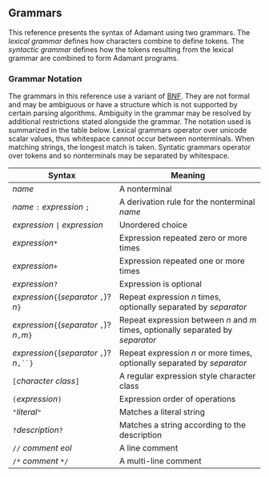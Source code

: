 ## Grammars

This reference presents the syntax of Adamant using two grammars. The *lexical grammar* defines how characters combine to define tokens. The *syntactic grammar* defines how the tokens resulting from the lexical grammar are combined to form Adamant programs.

### Grammar Notation

The grammars in this reference use a variant of [BNF](https://en.wikipedia.org/wiki/Backus%E2%80%93Naur_form). They are not formal and may be ambiguous or have a structure which is not supported by certain parsing algorithms. Ambiguity in the grammar may be resolved by additional restrictions stated alongside the grammar. The notation used is summarized in the table below. Lexical grammars operator over unicode scalar values, thus whitespace cannot occur between nonterminals. When matching strings, the longest match is taken. Syntatic grammars operator over tokens and so nonterminals may be separated by whitespace.

| Syntax                                         | Meaning                                                                          |
| ---------------------------------------------- | -------------------------------------------------------------------------------- |
| *name*                                         | A nonterminal                                                                    |
| *name* `:` *expression* `;`                    | A derivation rule for the nonterminal *name*                                     |
| *expression* `\|` *expression*                 | Unordered choice                                                                 |
| *expression*`*`                                | Expression repeated zero or more times                                           |
| *expression*`+`                                | Expression repeated one or more times                                            |
| *expression*`?`                                | Expression is optional                                                           |
| *expression*`{`(*separator* `,`)? *n*`}`       | Repeat expression *n* times, optionally separated by *separator*                 |
| *expression*`{`(*separator* `,`)? *n*`,`*m*`}` | Repeat expression between *n* and *m* times, optionally separated by *separator* |
| *expression*`{`(*separator* `,`)? *n*`,``}`    | Repeat expression *n* or more times, optionally separated by *separator*         |
| `[`*character class*`]`                        | A regular expression style character class                                       |
| `(`*expression*`)`                             | Expression order of operations                                                   |
| `"`*literal*`"`                                | Matches a literal string                                                         |
| `?`*description*`?`                            | Matches a string according to the description                                    |
| `//` *comment* *eol*                           | A line comment                                                                   |
| `/*` *comment* `*/`                            | A multi-line comment                                                             |
